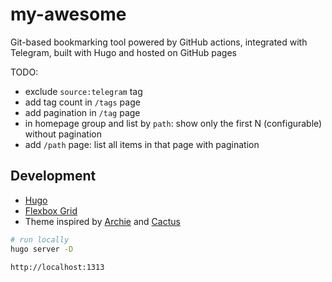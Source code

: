 # my-awesome

Git-based bookmarking tool powered by GitHub actions, integrated with Telegram, built with Hugo and hosted on GitHub pages

TODO:
* exclude `source:telegram` tag
* add tag count in `/tags` page
* add pagination in `/tag` page
* in homepage group and list by `path`: show only the first N (configurable) without pagination
* add `/path` page: list all items in that page with pagination

## Development

* [Hugo](https://gohugo.io/documentation)
* [Flexbox Grid](http://flexboxgrid.com)
* Theme inspired by [Archie](https://github.com/athul/archie) and [Cactus](https://github.com/monkeyWzr/hugo-theme-cactus)

```bash
# run locally
hugo server -D

http://localhost:1313
```

<!--
https://blog.bitsrc.io/13-css-ui-grid-systems-and-libraries-for-2018-5918104cb591
https://github.com/spech66/hugo-best-practices
https://github.com/rwxrob/hugo-tutorial-link-data-to-type
https://www.jakewiesler.com/blog/hugo-taxonomies
https://www.kiroule.com/article/add-series-taxonomy-to-hugo-theme
-->
